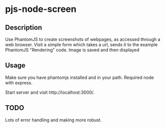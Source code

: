 # pjs-node-screen

## Description

Use PhantomJS to create screenshots of webpages, as accessed through a web browser.  Visit a simple form which takes a url, sends it to the example PhantomJS "Rendering" code.  Image is saved and then displayed  

## Usage

Make sure you have phantomjs installed and in your path.  Required node with express. 

Start server and visit http://localhost:3000/.

## TODO
Lots of error handling and making more robust.